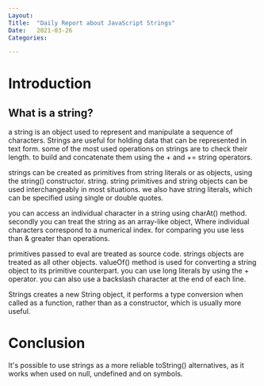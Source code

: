 ```yaml
---
Layout:
Title:	"Daily Report about JavaScript Strings"
Date:	2021-03-26
Categories:

---
```


# Introduction

## What is a string?

a string is an object used to represent and manipulate a sequence of characters.
Strings are useful for holding data that can be represented in text form.
some of the most used operations on strings are to check their length.
to build and concatenate them using the + and += string operators.

strings can be created as primitives from string literals or as objects, using the 
string() constructor.
string.
string primitives and string objects can be used interchangeably in most situations.
we also have string literals, which can be specified using single or double quotes.

you can access an individual character in a string using charAt() method.
secondly you can treat the string as an array-like object, Where individual characters correspond
to a numerical index.
for comparing you use less than & greater than operations.

primitives passed to eval are treated as source code.
strings objects are treated as all other objects.
valueOf() method is used for converting a string object to its primitive counterpart.
you can use long literals by using the + operator.
you can also use a backslash character at the end of each line.

Strings creates a new String object, it performs a type conversion when called as a 
function, rather than as a constructor, which is usually more useful.

# Conclusion

It's possible to use strings as a more reliable toString() alternatives, as it works when
used on null, undefined and on symbols. 